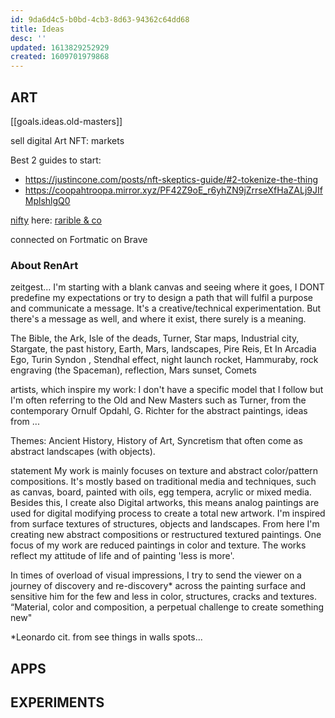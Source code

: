 ```yaml
---
id: 9da6d4c5-b0bd-4cb3-8d63-94362c64dd68
title: Ideas
desc: ''
updated: 1613829252929
created: 1609701979868
---
```


## ART
[[goals.ideas.old-masters]]

sell digital Art NFT: markets

Best 2 guides to start:
* https://justincone.com/posts/nft-skeptics-guide/#2-tokenize-the-thing
* https://coopahtroopa.mirror.xyz/PF42Z9oE_r6yhZN9jZrrseXfHaZALj9JIfMplshlgQ0

[nifty](https://niftygateway.com/become-creator)
here:
[rarible & co](https://justincone.com/posts/nft-skeptics-guide/#3-choose-a-minting-platform:~:text=Here%20are%20some%20popular%20NFT%20minting%20platforms%20with%20low%20learning%20curves%3A)

 connected on Fortmatic on Brave

 ### About RenArt

zeitgest...
I'm starting with a blank canvas and seeing where it goes, I DONT predefine my expectations or try to design a path that will fulfil a purpose and communicate a message. It's a creative/technical experimentation.
But there's a message as well, and where it exist, there surely is a meaning.

The Bible, the Ark, Isle of the deads, Turner, Star maps, Industrial city, Stargate, the past history, Earth, Mars, landscapes, Pire Reis, Et In Arcadia Ego, Turin Syndon , Stendhal effect, night launch rocket, Hammuraby, rock engraving (the Spaceman), reflection, Mars sunset, Comets


artists, which inspire my work:
I don't have a specific model that I follow but I'm often referring to the Old and New Masters such as Turner, from the contemporary Ornulf Opdahl, G. Richter for the abstract paintings, ideas from ...

Themes: Ancient History, History of Art, Syncretism that often come as abstract landscapes (with objects).


statement
My work is mainly focuses on texture and abstract color/pattern compositions. It's mostly based on traditional media and techniques, such as canvas, board, painted with oils, egg tempera, acrylic or mixed media.
Besides this, I create also Digital artworks, this means analog paintings are used for digital modifying process to create a total new artwork.
I'm inspired from surface textures of structures, objects and  landscapes. From here I'm creating new abstract compositions or restructured textured paintings. 
One focus of my work are reduced paintings in color and texture.
The works reflect my attitude of life and of painting 'less is more'.

In times of overload of visual impressions, I try to send the viewer on a journey of discovery and re-discovery* across the painting surface and sensitive him for the few and less in color, structures, cracks and textures. “Material, color and composition, a perpetual challenge to create something new"

*Leonardo cit. from see things in walls spots...


## APPS

## EXPERIMENTS

